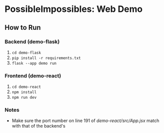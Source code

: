# PossibleImpossibles: Web Demo

## How to Run

### Backend (demo-flask)

1. `cd demo-flask`
2. `pip install -r requirements.txt`
3. `flask --app demo run`

### Frontend (demo-react)

1. `cd demo-react`
2. `npm install`
3. `npm run dev`

### Notes

- Make sure the port number on line 191 of _demo-react/src/App.jsx_ match with that of the backend's

